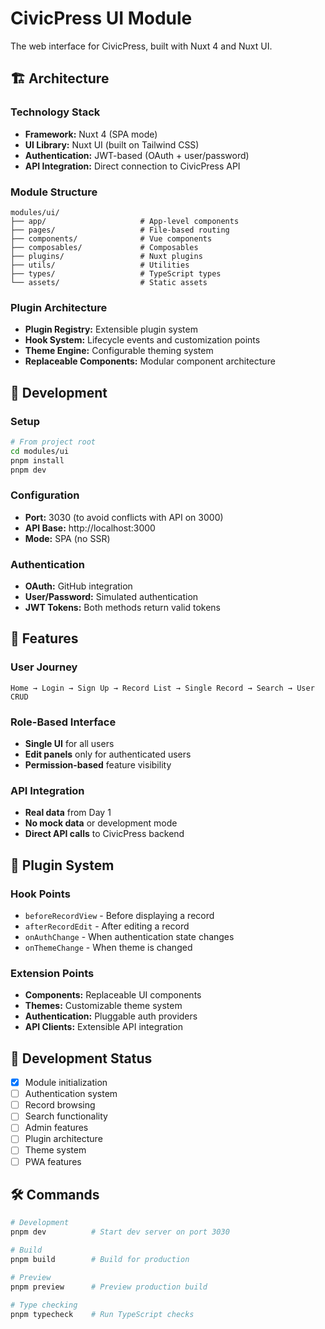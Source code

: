 # CivicPress UI Module

The web interface for CivicPress, built with Nuxt 4 and Nuxt UI.

## 🏗️ Architecture

### Technology Stack

- **Framework:** Nuxt 4 (SPA mode)
- **UI Library:** Nuxt UI (built on Tailwind CSS)
- **Authentication:** JWT-based (OAuth + user/password)
- **API Integration:** Direct connection to CivicPress API

### Module Structure

```
modules/ui/
├── app/                     # App-level components
├── pages/                   # File-based routing
├── components/              # Vue components
├── composables/             # Composables
├── plugins/                 # Nuxt plugins
├── utils/                   # Utilities
├── types/                   # TypeScript types
└── assets/                  # Static assets
```

### Plugin Architecture

- **Plugin Registry:** Extensible plugin system
- **Hook System:** Lifecycle events and customization points
- **Theme Engine:** Configurable theming system
- **Replaceable Components:** Modular component architecture

## 🚀 Development

### Setup

```bash
# From project root
cd modules/ui
pnpm install
pnpm dev
```

### Configuration

- **Port:** 3030 (to avoid conflicts with API on 3000)
- **API Base:** http://localhost:3000
- **Mode:** SPA (no SSR)

### Authentication

- **OAuth:** GitHub integration
- **User/Password:** Simulated authentication
- **JWT Tokens:** Both methods return valid tokens

## 🎯 Features

### User Journey

```
Home → Login → Sign Up → Record List → Single Record → Search → User CRUD
```

### Role-Based Interface

- **Single UI** for all users
- **Edit panels** only for authenticated users
- **Permission-based** feature visibility

### API Integration

- **Real data** from Day 1
- **No mock data** or development mode
- **Direct API calls** to CivicPress backend

## 🔧 Plugin System

### Hook Points

- `beforeRecordView` - Before displaying a record
- `afterRecordEdit` - After editing a record
- `onAuthChange` - When authentication state changes
- `onThemeChange` - When theme is changed

### Extension Points

- **Components:** Replaceable UI components
- **Themes:** Customizable theme system
- **Authentication:** Pluggable auth providers
- **API Clients:** Extensible API integration

## 📝 Development Status

- [x] Module initialization
- [ ] Authentication system
- [ ] Record browsing
- [ ] Search functionality
- [ ] Admin features
- [ ] Plugin architecture
- [ ] Theme system
- [ ] PWA features

## 🛠️ Commands

```bash
# Development
pnpm dev          # Start dev server on port 3030

# Build
pnpm build        # Build for production

# Preview
pnpm preview      # Preview production build

# Type checking
pnpm typecheck    # Run TypeScript checks
```
